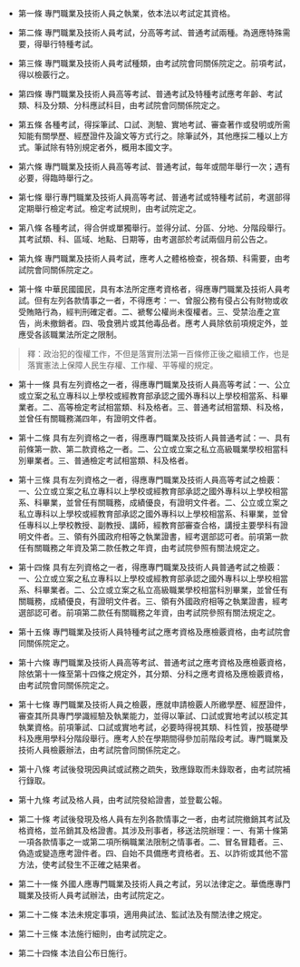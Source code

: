 * 第一條 專門職業及技術人員之執業，依本法以考試定其資格。

* 第二條 專門職業及技術人員考試，分高等考試、普通考試兩種。為適應特殊需要，得舉行特種考試。

* 第三條 專門職業及技術人員考試種類，由考試院會同關係院定之。前項考試，得以檢覈行之。

* 第四條 專門職業及技術人員高等考試、普通考試及特種考試應考年齡、考試類、科及分類、分科應試科目，由考試院會同關係院定之。

* 第五條 各種考試，得採筆試、口試、測驗、實地考試、審查著作或發明或所需知能有關學歷、經歷證件及論文等方式行之。除筆試外，其他應採二種以上方式。筆試除有特別規定者外，概用本國文字。

* 第六條 專門職業及技術人員高等考試、普通考試，每年或間年舉行一次；遇有必要，得臨時舉行之。

* 第七條 舉行專門職業及技術人員高等考試、普通考試或特種考試前，考選部得定期舉行檢定考試。檢定考試規則，由考試院定之。

* 第八條 各種考試，得合併或單獨舉行。並得分試、分區、分地、分階段舉行。其考試類、科、區域、地點、日期等，由考選部於考試兩個月前公告之。

* 第九條 專門職業及技術人員考試，應考人之體格檢查，視各類、科需要，由考試院會同關係院定之。

* 第十條 中華民國國民，具有本法所定應考資格者，得應專門職業及技術人員考試。但有左列各款情事之一者，不得應考：一、曾服公務有侵占公有財物或收受賄賂行為，經判刑確定者。二、褫奪公權尚未復權者。三、受禁治產之宣告，尚未撤銷者。四、吸食鴉片或其他毒品者。應考人員除依前項規定外，並應受各該職業法所定之限制。

> 釋：政治犯的復權工作，不但是落實刑法第一百條修正後之繼續工作，也是落實憲法上保障人民生存權、工作權、平等權的規定。

* 第十一條 具有左列資格之一者，得應專門職業及技術人員高等考試：一、公立或立案之私立專科以上學校或經教育部承認之國外專科以上學校相當系、科畢業者。二、高等檢定考試相當類、科及格者。三、普通考試相當類、科及格，並曾任有關職務滿四年，有證明文件者。

* 第十二條 具有左列資格之一者，得應專門職業及技術人員普通考試：一、具有前條第一款、第二款資格之一者。二、公立或立案之私立高級職業學校相當科別畢業者。三、普通檢定考試相當類、科及格者。

* 第十三條 具有左列資格之一者，得應專門職業及技術人員高等考試之檢覈：一、公立或立案之私立專科以上學校或經教育部承認之國外專科以上學校相當系、科畢業，並曾任有關職務，成績優良，有證明文件者。二、公立或立案之私立專科以上學校或經教育部承認之國外專科以上學校相當系、科畢業，並曾任專科以上學校教授、副教授、講師，經教育部審查合格，講授主要學科有證明文件者。三、領有外國政府相等之執業證書，經考選部認可者。前項第一款任有關職務之年資及第二款任教之年資，由考試院參照有關法規定之。

* 第十四條 具有左列資格之一者，得應專門職業及技術人員普通考試之檢覈：一、公立或立案之私立專科以上學校或經教育部承認之國外專科以上學校相當系、科畢業者。二、公立或立案之私立高級職業學校相當科別畢業，並曾任有關職務，成績優良，有證明文件者。三、領有外國政府相等之執業證書，經考選部認可者。前項第二款任有關職務之年資，由考試院參照有關法規定之。

* 第十五條 專門職業及技術人員特種考試之應考資格及應檢覈資格，由考試院會同關係院定之。

* 第十六條 專門職業及技術人員高等考試、普通考試之應考資格及應檢覈資格，除依第十一條至第十四條之規定外，其分類、分科之應考資格及應檢覈資格，由考試院會同關係院定之。

* 第十七條 專門職業及技術人員之檢覈，應就申請檢覈人所繳學歷、經歷證件，審查其所具專門學識經驗及執業能力，並得以筆試、口試或實地考試以核定其執業資格。前項筆試、口試或實地考試，必要時得視其類、科性質，按基礎學科及應用學科分階段舉行。應考人於在學期間得參加前階段考試。專門職業及技術人員檢覈辦法，由考試院會同關係院定之。

* 第十八條 考試後發現因典試或試務之疏失，致應錄取而未錄取者，由考試院補行錄取。

* 第十九條 考試及格人員，由考試院發給證書，並登載公報。

* 第二十條 考試後發現及格人員有左列各款情事之一者，由考試院撤銷其考試及格資格，並吊銷其及格證書。其涉及刑事者，移送法院辦理：一、有第十條第一項各款情事之一或第二項所稱職業法限制之情事者。二、冒名冒籍者。三、偽造或變造應考證件者。四、自始不具備應考資格者。五、以詐術或其他不當方法，使考試發生不正確之結果者。

* 第二十一條 外國人應專門職業及技術人員之考試，另以法律定之。華僑應專門職業及技術人員考試辦法，由考試院定之。

* 第二十二條 本法未規定事項，適用典試法、監試法及有關法律之規定。

* 第二十三條 本法施行細則，由考試院定之。

* 第二十四條 本法自公布日施行。

